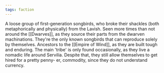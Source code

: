 ```yaml
---
tags: faction
--- 
```

A loose group of first-generation songbirds, who broke their shackles (both metaphorically and physically) from the Lavish.
Seen more times than not around the [[Dwarves]], as they source their parts from the dwarven machinations. 
They're the only known songbirds that can reproduce solely by themselves. 
Ancestors to the [[Empire of Wind]], as they are built tough and enduring. 
The main 'tribe' is only found occasionally, as they live a nomadic life around Servilia. Despite that, they still allow themselves to get hired for a pretty penny- er, commodity, since they do not understand currency. 